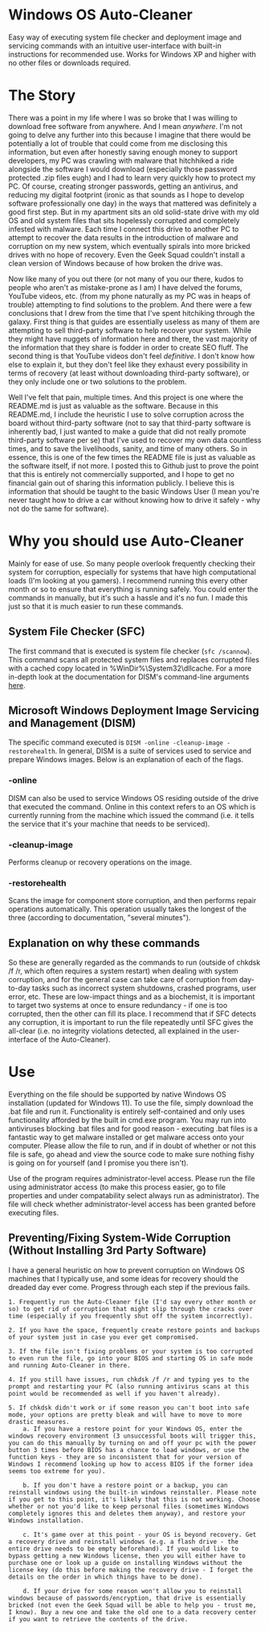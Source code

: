 # Windows OS Auto-Cleaner
Easy way of executing system file checker and deployment image and servicing commands with an intuitive user-interface with built-in instructions for recommended use. Works for Windows XP and higher with no other files or downloads required. 

# The Story
There was a point in my life where I was so broke that I was willing to download free software from anywhere. And I mean *anywhere*. I'm not going to delve any further into this because I imagine that there would be potentially a lot of trouble that could come from me disclosing this information, but even after honestly saving enough money to support developers, my PC was crawling with malware that hitchhiked a ride alongside the software I would download (especially those password protected .zip files eugh) and I had to learn very quickly how to protect my PC. Of course, creating stronger passwords, getting an antivirus, and reducing my digital footprint (ironic as that sounds as I hope to develop software professionally one day) in the ways that mattered was definitely a good first step. But in my apartment sits an old solid-state drive with my old OS and old system files that sits hopelessly corrupted and completely infested with malware. Each time I connect this drive to another PC to attempt to recover the data results in the introduction of malware and corruption on my new system, which eventually spirals into more bricked drives with no hope of recovery. Even the Geek Squad couldn't install a clean version of Windows because of how broken the drive was.  

Now like many of you out there (or not many of you our there, kudos to people who aren't as mistake-prone as I am) I have delved the forums, YouTube videos, etc. (from my phone naturally as my PC was in heaps of trouble) attempting to find solutions to the problem. And there were a few conclusions that I drew from the time that I've spent hitchiking through the galaxy. First thing is that guides are essentially useless as many of them are attempting to sell third-party software to help recover your system. While they might have nuggets of information here and there, the vast majority of the information that they share is fodder in order to create SEO fluff. The second thing is that YouTube videos don't feel *definitive*. I don't know how else to explain it, but they don't feel like they exhaust every possibility in terms of recovery (at least without downloading third-party software), or they only include one or two solutions to the problem. 

Well I've felt that pain, multiple times. And this project is one where the README.md is just as valuable as the software. Because in this README.md, I include the heuristic I use to solve corruption across the board without third-party software (not to say that third-party software is inherently bad, I just wanted to make a guide that did not really promote third-party software per se) that I've used to recover my own data countless times, and to save the livelihoods, sanity, and time of many others. So in essence, this is one of the few times the README file is just as valuable as the software itself, if not more. I posted this to Github just to prove the point that this is entirely not commercially supported, and I hope to get no financial gain out of sharing this information publicly. I believe this is information that should be taught to the basic Windows User (I mean you're never taught how to drive a car without knowing how to drive it safely - why not do the same for software).
# Why you should use Auto-Cleaner
Mainly for ease of use. So many people overlook frequently checking their system for corruption, especially for systems that have high computational loads (I'm looking at you gamers). I recommend running this every other month or so to ensure that everything is running safely. You could enter the commands in manually, but it's such a hassle and it's no fun. I made this just so that it is much easier to run these commands. 

## System File Checker (SFC)
The first command that is executed is system file checker (`sfc /scannow`). This command scans all protected system files and replaces corrupted files with a cached copy located in %WinDir%\System32\dllcache. For a more in-depth look at the documentation for DISM's command-line arguments [here](https://learn.microsoft.com/en-us/windows-hardware/manufacture/desktop/dism-operating-system-package-servicing-command-line-options?view=windows-11).

## Microsoft Windows Deployment Image Servicing and Management (DISM)
The specific command executed is `DISM -online -cleanup-image -restorehealth`. In general, DISM is a suite of services used to service and prepare Windows images. Below is an explanation of each of the flags. 

### -online
DISM can also be used to service Windows OS residing outside of the drive that executed the command. Online in this context refers to an OS which is currently running from the machine which issued the command (i.e. it tells the service that it's your machine that needs to be serviced).

### -cleanup-image
Performs cleanup or recovery operations on the image. 

### -restorehealth
Scans the image for component store corruption, and then performs repair operations automatically. This operation usually takes the longest of the three (according to documentation, "several minutes").

## Explanation on why these commands
So these are generally regarded as the commands to run (outside of chkdsk /f /r, which often requires a system restart) when dealing with system corruption, and for the general case can take care of corruption from day-to-day tasks such as incorrect system shutdowns, crashed programs, user error, etc. These are low-impact things and as a biochemist, it is important to target two systems at once to ensure redundancy - if one is too corrupted, then the other can fill its place. I recommend that if SFC detects any corruption, it is important to run the file repeatedly until SFC gives the all-clear (i.e. no integrity violations detected, all explained in the user-interface of the Auto-Cleaner).

# Use
Everything on the file should be supported by native Windows OS installation (updated for Windows 11). To use the file, simply download the .bat file and run it. Functionality is entirely self-contained and only uses functionality afforded by the built in cmd.exe program. You may run into antiviruses blocking .bat files and for good reason - executing .bat files is a fantastic way to get malware installed or get malware access onto your computer. Please allow the file to run, and if in doubt of whether or not this file is safe, go ahead and view the source code to make sure nothing fishy is going on for yourself (and I promise you there isn't).

Use of the program requires administrator-level access. Please run the file using administrator access (to make this process easier, go to file properties and under compatability select always run as administrator). The file will check whether administrator-level access has been granted before executing files. 

## Preventing/Fixing System-Wide Corruption (Without Installing 3rd Party Software)
I have a general heuristic on how to prevent corruption on Windows OS machines that I typically use, and some ideas for recovery should the dreaded day ever come. Progress through each step if the previous fails.  
  

    1. Frequently run the Auto-Cleaner file (I'd say every other month or so) to get rid of corruption that might slip through the cracks over time (especially if you frequently shut off the system incorrectly).  
      
    2. If you have the space, frequently create restore points and backups of your system just in case you ever get compromised.  
      
    3. If the file isn't fixing problems or your system is too corrupted to even run the file, go into your BIOS and starting OS in safe mode and running Auto-Cleaner in there.  
        
    4. If you still have issues, run chkdsk /f /r and typing yes to the prompt and restarting your PC (also running antivirus scans at this point would be recommended as well if you haven't already).  
      
    5. If chkdsk didn't work or if some reason you can't boot into safe mode, your options are pretty bleak and will have to move to more drastic measures.  
        a. If you have a restore point for your Windows OS, enter the windows recovery environment (3 unsuccessful boots will trigger this, you can do this manually by turning on and off your pc with the power button 3 times before BIOS has a chance to load windows, or use the function keys - they are so inconsistent that for your version of Windows I recommend looking up how to access BIOS if the former idea seems too extreme for you).  
          
        b. If you don't have a restore point or a backup, you can reinstall windows using the built-in windows reinstaller. Please note if you get to this point, it's likely that this is not working. Choose whether or not you'd like to keep personal files (sometimes Windows completely ignores this and deletes them anyway), and restore your Windows installation.  
          
        c. It's game over at this point - your OS is beyond recovery. Get a recovery drive and reinstall windows (e.g. a flash drive - the entire drive needs to be empty beforehand). If you would like to bypass getting a new Windows license, then you will either have to purchase one or look up a guide on installing Windows without the license key (do this before making the recovery drive - I forget the details on the order in which things have to be done).  
          
        d. If your drive for some reason won't allow you to reinstall windows because of passwords/encryption, that drive is essentially bricked (not even the Geek Squad will be able to help you - trust me, I know). Buy a new one and take the old one to a data recovery center if you want to retrieve the contents of the drive.  